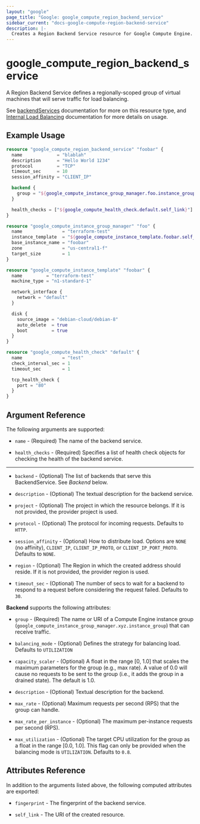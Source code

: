 ```yaml
---
layout: "google"
page_title: "Google: google_compute_region_backend_service"
sidebar_current: "docs-google-compute-region-backend-service"
description: |-
  Creates a Region Backend Service resource for Google Compute Engine.
---
```


# google\_compute\_region\_backend\_service

A Region Backend Service defines a regionally-scoped group of virtual machines that will serve traffic for load balancing.

See [backendServices](https://cloud.google.com/compute/docs/reference/latest/backendServices) documentation for more on this resource type, and [Internal Load Balancing](https://cloud.google.com/compute/docs/load-balancing/internal/) documentation for more details on usage.

## Example Usage

```tf
resource "google_compute_region_backend_service" "foobar" {
  name             = "blablah"
  description      = "Hello World 1234"
  protocol         = "TCP"
  timeout_sec      = 10
  session_affinity = "CLIENT_IP"

  backend {
    group = "${google_compute_instance_group_manager.foo.instance_group}"
  }

  health_checks = ["${google_compute_health_check.default.self_link}"]
}

resource "google_compute_instance_group_manager" "foo" {
  name               = "terraform-test"
  instance_template  = "${google_compute_instance_template.foobar.self_link}"
  base_instance_name = "foobar"
  zone               = "us-central1-f"
  target_size        = 1
}

resource "google_compute_instance_template" "foobar" {
  name         = "terraform-test"
  machine_type = "n1-standard-1"

  network_interface {
    network = "default"
  }

  disk {
    source_image = "debian-cloud/debian-8"
    auto_delete  = true
    boot         = true
  }
}

resource "google_compute_health_check" "default" {
  name               = "test"
  check_interval_sec = 1
  timeout_sec        = 1

  tcp_health_check {
    port = "80"
  }
}
```

## Argument Reference

The following arguments are supported:

* `name` - (Required) The name of the backend service.

* `health_checks` - (Required) Specifies a list of health check objects
    for checking the health of the backend service.

- - -

* `backend` - (Optional) The list of backends that serve this BackendService.
    See *Backend* below.

* `description` - (Optional) The textual description for the backend service.

* `project` - (Optional) The project in which the resource belongs. If it
    is not provided, the provider project is used.

* `protocol` - (Optional) The protocol for incoming requests. Defaults to
    `HTTP`.

* `session_affinity` - (Optional) How to distribute load. Options are `NONE` (no
    affinity), `CLIENT_IP`, `CLIENT_IP_PROTO`, or `CLIENT_IP_PORT_PROTO`.
    Defaults to `NONE`.

* `region` - (Optional) The Region in which the created address should reside.
    If it is not provided, the provider region is used.

* `timeout_sec` - (Optional) The number of secs to wait for a backend to respond
    to a request before considering the request failed. Defaults to `30`.


**Backend** supports the following attributes:

* `group` - (Required) The name or URI of a Compute Engine instance group
    (`google_compute_instance_group_manager.xyz.instance_group`) that can
    receive traffic.

* `balancing_mode` - (Optional) Defines the strategy for balancing load.
    Defaults to `UTILIZATION`

* `capacity_scaler` - (Optional) A float in the range [0, 1.0] that scales the
    maximum parameters for the group (e.g., max rate). A value of 0.0 will cause
    no requests to be sent to the group (i.e., it adds the group in a drained
    state). The default is 1.0.

* `description` - (Optional) Textual description for the backend.

* `max_rate` - (Optional) Maximum requests per second (RPS) that the group can
    handle.

* `max_rate_per_instance` - (Optional) The maximum per-instance requests per
    second (RPS).

* `max_utilization` - (Optional) The target CPU utilization for the group as a
    float in the range [0.0, 1.0]. This flag can only be provided when the
    balancing mode is `UTILIZATION`. Defaults to `0.8`.

## Attributes Reference

In addition to the arguments listed above, the following computed attributes are
exported:

* `fingerprint` - The fingerprint of the backend service.

* `self_link` - The URI of the created resource.
